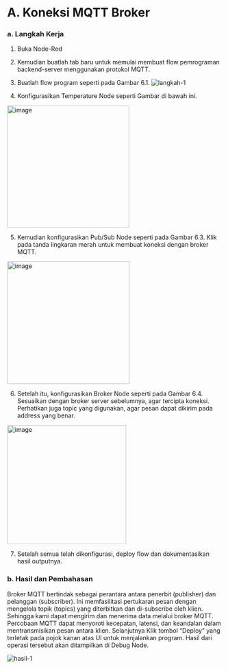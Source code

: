 # A. Koneksi MQTT Broker

### a. Langkah Kerja
  1.  Buka Node-Red
  2.  Kemudian buatlah tab baru untuk memulai membuat flow pemrograman backend-server menggunakan protokol MQTT.
  3.  Buatlah flow program seperti pada Gambar 6.1.
![langkah-1](https://github.com/delimaayup/jobsheetEmbedded/assets/151798889/1245d44d-9929-47be-b278-100beb1c3c03)


  4. Konfigurasikan Temperature Node seperti Gambar di bawah ini.
<img width="285" alt="image" src="https://github.com/delimaayup/jobsheetEmbedded/assets/151798889/7a200dc5-b942-4b89-a35f-813f086e3731">

  5. Kemudian konfigurasikan Pub/Sub Node seperti pada Gambar 6.3. Klik pada tanda lingkaran merah untuk membuat koneksi dengan broker MQTT.
<img width="286" alt="image" src="https://github.com/delimaayup/jobsheetEmbedded/assets/151798889/41d46294-b921-43a8-9579-d09fee7bbc30">

   6. Setelah itu, konfigurasikan Broker Node seperti pada Gambar 6.4. Sesuaikan dengan broker server sebelumnya, agar tercipta koneksi. Perhatikan juga topic yang digunakan, agar pesan dapat dikirim pada address yang benar.
<img width="278" alt="image" src="https://github.com/delimaayup/jobsheetEmbedded/assets/151798889/962ee209-2197-4c82-93a7-6ff6239df98f">

   7. Setelah semua telah dikonfigurasi, deploy flow dan dokumentasikan hasil
outputnya.

### b. Hasil dan Pembahasan
Broker MQTT bertindak sebagai perantara antara penerbit (publisher) dan pelanggan (subscriber). Ini memfasilitasi pertukaran pesan dengan mengelola topik (topics) yang diterbitkan dan di-subscribe oleh klien. Sehingga kami dapat mengirim dan menerima data melalui broker MQTT. Percobaan MQTT dapat menyoroti kecepatan, latensi, dan keandalan dalam mentransmisikan pesan antara klien.
Selanjutnya Klik tombol “Deploy” yang terletak pada pojok kanan atas UI untuk menjalankan program. 
Hasil dari operasi tersebut akan ditampilkan di Debug Node.


![hasil-1](https://github.com/delimaayup/jobsheetEmbedded/assets/151798889/9895ba4d-e1a8-41fc-a7ac-6dd8f1197465)

